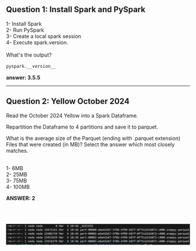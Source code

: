 <h2>Question 1: Install Spark and PySpark</h2>
1- Install Spark <br>
2- Run PySpark<br>
3- Create a local spark session<br>
4- Execute spark.version.<br><br>
What's the output?<br>

```python
pyspark.__version__
```

**answer: 3.5.5**
_____________________________________________________________________________________
<h2>Question 2: Yellow October 2024</h2>
Read the October 2024 Yellow into a Spark Dataframe.<br>

Repartition the Dataframe to 4 partitions and save it to parquet.<br>

What is the average size of the Parquet (ending with .parquet extension) Files that were created (in MB)? Select the answer which most closely matches.<br><br>

1- 6MB<br>
2- 25MB<br>
3- 75MB<br>
4- 100MB<br>

**ANSWER: 2**

<br><br>

![Sample Image](../images/module5/h5_2.png)
<br><br>


